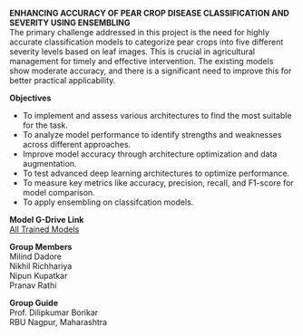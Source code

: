 **ENHANCING ACCURACY OF PEAR CROP DISEASE CLASSIFICATION AND SEVERITY USING ENSEMBLING** <br />
The primary challenge addressed in this project is the need for highly accurate classification models to categorize pear crops into five different severity levels based on leaf images. This is crucial in agricultural management for timely and effective intervention. The existing models show moderate accuracy, and there is a significant need to improve this for better practical applicability.

**Objectives**<br />
* To implement and assess various architectures to find the most suitable for the task.<br />
* To analyze model performance to identify strengths and weaknesses across different approaches.<br />
* Improve model accuracy through architecture optimization and data augmentation.<br />
* To test advanced deep learning architectures to optimize performance.<br />
* To measure key metrics like accuracy, precision, recall, and F1-score for model comparison.<br />
* To apply ensembling on classifcation models.<br />

**Model G-Drive Link**<br />
[All Trained Models](https://drive.google.com/drive/folders/13T2U6HAjufGfvqBXAJZeWL_TFMlaxhc8?usp=sharing)

**Group Members**<br />
Milind Dadore<br />
Nikhil Richhariya<br />
Nipun Kupatkar<br />
Pranav Rathi<br />

**Group Guide**<br />
Prof. Dilipkumar Borikar<br /> 
RBU Nagpur, Maharashtra
